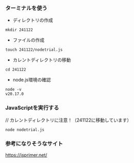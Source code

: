 ### ターミナルを使う
- ディレクトリの作成
```
mkdir 241122
```
- ファイルの作成
```
touch 241122/nodetrial.js
```

- カレントディレクトリの移動
```
cd 241122
```

- node.js環境の確認
```
node -v
v20.17.0
```

### JavaScriptを実行する
// カレントディレクトリに注意！（241122に移動しています）
```
node nodetrial.js

```

### 参考になりそうなサイト
https://jsprimer.net/